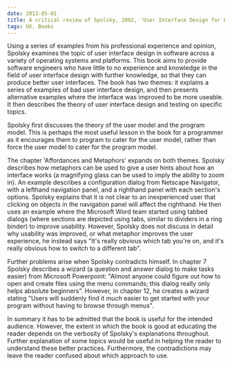 ```yaml
---
date: 2013-05-01
title: A critical review of Spolsky, 2002, 'User Interface Design for Programmers'
tags: UX, Books
---
```


Using a series of examples from his professional experience and opinion, Spolsky examines the topic of user interface design in software across a variety of operating systems and platforms. This book aims to provide software engineers who have little to no experience and knowledge in the field of user interface design with further knowledge, so that they can produce better user interfaces. The book has two themes: it explains a series of examples of bad user interface design, and then presents alternative examples where the interface was improved to be more useable. It then describes the theory of user interface design and testing on specific topics.

Spolsky first discusses the theory of the user model and the program model. This is perhaps the most useful lesson in the book for a programmer as it encourages them to program to cater for the user model, rather than force the user model to cater for the program model. 

The chapter 'Affordances and Metaphors' expands on both themes. Spolsky describes how metaphors can be used to give a user hints about how an interface works (a magnifying glass can be used to imply the ability to zoom in). An example describes a configuration dialog from Netscape Navigator, with a lefthand navigation panel, and a righthand panel with each section's options. Spolsky explains that it is not clear to an inexperienced user that clicking on objects in the navigation panel will affect the righthand. He then uses an example where the Microsoft Word team started using tabbed dialogs (where sections are depicted using tabs, similar to dividers in a ring binder) to improve usability. However, Spolsky does not discuss in detail why usability was improved, or what metaphor improves the user experience, he instead says "It's really obvious which tab you're on, and it's really obvious how to switch to a different tab". 

Further problems arise when Spolsky contradicts himself. In chapter 7 Spolsky describes a wizard (a question and answer dialog to make tasks easier) from Microsoft Powerpoint: "Almost anyone could figure out how to open and create files using the menu commands; this dialog really only helps absolute beginners". However, in chapter 12, he creates a wizard stating "Users will suddenly find it _much_ easier to get started with your program without having to browse through menus".
  
In summary it has to be admitted that the book is useful for the intended audience. However, the extent in which the book is good at educating the reader depends on the verbosity of Spolsky's explanations throughout. Further explanation of some topics would be useful in helping the reader to understand these better practices. Furthermore, the contradictions may leave the reader confused about which approach to use.